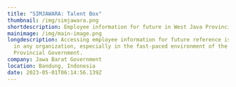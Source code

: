 ```yaml
---
title: "SIMJAWARA: Talent Box"
thumbnail: /img/simjawara.png
shortdescription: Employee information for future in West Java Provincial Government.
mainimage: /img/main-image.png
longdescription: Accessing employee information for future reference is crucial
  in any organization, especially in the fast-paced environment of the West Java
  Provincial Government.
company: Jawa Barat Government
location: Bandung, Indonesia
date: 2023-05-01T06:14:56.139Z
---
```

